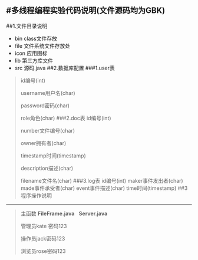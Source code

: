 #多线程编程实验代码说明(文件源码均为GBK)
---
##1.文件目录说明
- bin	class文件存放
- file	文件系统文件存放处
- icon	应用图标
- lib	第三方库文件
- src	源码.java
##2.数据库配置
###1.user表
>id编号(int)
>
>username用户名(char)
>
>password密码(char)
>
>role角色(char)
###2.doc表
>id编号(int)
>
>number文件编号(char)
>
>owner拥有者(char)
>
>timestamp时间(timestamp)
>
>description描述(char)
>
>filename文件名(char)
###3.log表
>id编号(int)
>maker事件发出者(char)
>made事件承受者(char)
>event事件描述(char)
>time时间(timestamp)
##3程序操作说明
---
>主函数&nbsp;**FileFrame.java**&nbsp;&nbsp;&nbsp;**Server.java**
>
>管理员kate 密码123
>
>操作员jack密码123
>
>浏览员rose密码123